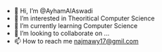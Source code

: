 - 👋 Hi, I’m @AyhamAlAswadi
- 👀 I’m interested in Theoritical Computer Science
- 🌱 I’m currently learning Computer Science
- 💞️ I’m looking to collaborate on ...
- 📫 How to reach me najmawy17@gmil.com

<!---
AyhamAlAswadi/AyhamAlAswadi is a ✨ special ✨ repository because its `README.md` (this file) appears on your GitHub profile.
You can click the Preview link to take a look at your changes.
--->
